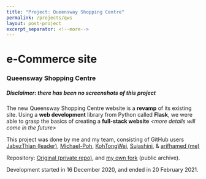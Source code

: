 ```yaml
---
title: "Project: Queensway Shopping Centre"
permalink: /projects/qws
layout: post-project
excerpt_separator: <!--more-->
---
```


<h1 class="text-center">e-Commerce site</h1>
<h3 class="text-center">Queensway Shopping Centre</h3>

##### **Disclaimer**: there has been no screenshots of this project

The new Queensway Shopping Centre website is a **revamp** of its existing site. Using a **web development** library from Python called **Flask**, we were able to grasp the basics of creating a **full-stack website** <!--more-->_&lt;more details will come in the future&gt;_


This project was done by me and my team, consisting of GitHub users <a href="https://github.com/JabezThian" target="_blank">JabezThian (leader)</a>, <a href="https://github.com/Michael-Poh" target="_blank">Michael-Poh</a>, <a href="https://github.com/KohTongWei" target="_blank">KohTongWei</a>, <a href="https://github.com/Sujashini" target="_blank">Sujashini</a>, & <a href="https://github.com/arifhamed" target="_blank">arifhamed (me)</a>


Repository: <a href="https://github.com/JabezThian/App-Development" target="_blank">Original (private repo)</a>, and <a href="https://github.com/arifhamed/IT1966-appdevelopmentproj" target="_blank">my own fork</a> (public archive). 

Development started in <span class="timestamp">16 December 2020</span>, and ended in <span class="timestamp">20 February 2021</span>.